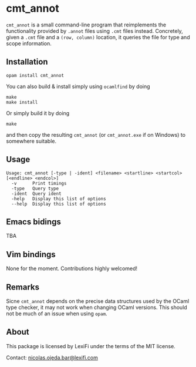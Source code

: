 cmt_annot
=========

`cmt_annot` is a small command-line program that reimplements the functionality
provided by `.annot` files using `.cmt` files instead.  Concretely, given a
`.cmt` file and a `(row, column)` location, it queries the file for type and
scope information.

Installation
------------

    opam install cmt_annot

You can also build & install simply using `ocamlfind` by doing

    make
    make install

Or simply build it by doing

    make

and then copy the resulting `cmt_annot` (or `cmt_annot.exe` if on Windows) to
somewhere suitable.

Usage
-----

```
Usage: cmt_annot [-type | -ident] <filename> <startline> <startcol> [<endline> <endcol>]
  -v      Print timings
  -type   Query type
  -ident  Query ident
  -help   Display this list of options
  --help  Display this list of options
```

Emacs bidings
-------------

TBA

Vim bindings
------------

None for the moment.  Contributions highly welcomed!

Remarks
-------

Sicne `cmt_annot` depends on the precise data structures used by the OCaml type
checker, it may not work when changing OCaml versions.  This should not be much of
an issue when using `opam`.

About
-----

This package is licensed by LexiFi under the terms of the MIT license.

Contact: nicolas.ojeda.bar@lexifi.com
